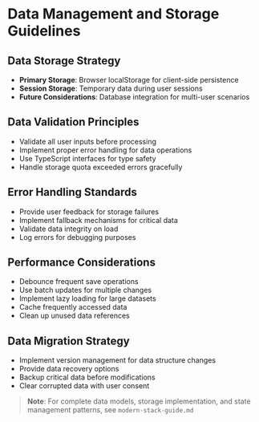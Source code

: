 # Data Management and Storage Guidelines

## Data Storage Strategy
- **Primary Storage**: Browser localStorage for client-side persistence
- **Session Storage**: Temporary data during user sessions
- **Future Considerations**: Database integration for multi-user scenarios

## Data Validation Principles
- Validate all user inputs before processing
- Implement proper error handling for data operations
- Use TypeScript interfaces for type safety
- Handle storage quota exceeded errors gracefully

## Error Handling Standards
- Provide user feedback for storage failures
- Implement fallback mechanisms for critical data
- Validate data integrity on load
- Log errors for debugging purposes

## Performance Considerations
- Debounce frequent save operations
- Use batch updates for multiple changes
- Implement lazy loading for large datasets
- Cache frequently accessed data
- Clean up unused data references

## Data Migration Strategy
- Implement version management for data structure changes
- Provide data recovery options
- Backup critical data before modifications
- Clear corrupted data with user consent

> **Note**: For complete data models, storage implementation, and state management patterns, see `modern-stack-guide.md`
